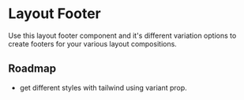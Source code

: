 # Layout Footer

Use this layout footer component and it's different variation options to create footers for your various layout compositions.

## Roadmap

- get different styles with tailwind using variant prop.
